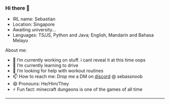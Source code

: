 ### Hi there 👋


- IRL name: Sebastian 
- Location: Singapore
- Awaiting university...
- Languages: TS/JS, Python and Java; English, Mandarin and Bahasa Melayu

About me:
- 🔭 I’m currently working on stuff. i cant reveal it at this time oops
- 🌱 I’m currently learning to drive
- 🤔 I’m looking for help with workout routines
- 📫 How to reach me: Drop me a DM on [discord](https://discord.com/channels/@me) @ sebassnoob
- 😄 Pronouns: He/Him/They
- ⚡ Fun fact: minecraft dungeons is one of the games of all time

<hr>
